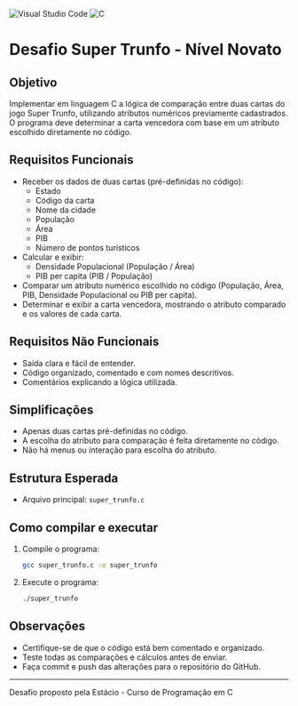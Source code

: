 ![Visual Studio Code](https://img.shields.io/badge/Visual%20Studio%20Code-0078d7.svg?style=for-the-badge&logo=visual-studio-code&logoColor=white)
![C](https://img.shields.io/badge/c-%2300599C.svg?style=for-the-badge&logo=c&logoColor=white)

# Desafio Super Trunfo - Nível Novato

## Objetivo
Implementar em linguagem C a lógica de comparação entre duas cartas do jogo Super Trunfo, utilizando atributos numéricos previamente cadastrados. O programa deve determinar a carta vencedora com base em um atributo escolhido diretamente no código.

## Requisitos Funcionais
- Receber os dados de duas cartas (pré-definidas no código):
  - Estado
  - Código da carta
  - Nome da cidade
  - População
  - Área
  - PIB
  - Número de pontos turísticos
- Calcular e exibir:
  - Densidade Populacional (População / Área)
  - PIB per capita (PIB / População)
- Comparar um atributo numérico escolhido no código (População, Área, PIB, Densidade Populacional ou PIB per capita).
- Determinar e exibir a carta vencedora, mostrando o atributo comparado e os valores de cada carta.

## Requisitos Não Funcionais
- Saída clara e fácil de entender.
- Código organizado, comentado e com nomes descritivos.
- Comentários explicando a lógica utilizada.

## Simplificações
- Apenas duas cartas pré-definidas no código.
- A escolha do atributo para comparação é feita diretamente no código.
- Não há menus ou interação para escolha do atributo.

## Estrutura Esperada
- Arquivo principal: `super_trunfo.c`

## Como compilar e executar
1. Compile o programa:
   ```bash
   gcc super_trunfo.c -o super_trunfo
   ```
2. Execute o programa:
   ```bash
   ./super_trunfo
   ```

## Observações
- Certifique-se de que o código está bem comentado e organizado.
- Teste todas as comparações e cálculos antes de enviar.
- Faça commit e push das alterações para o repositório do GitHub.

---

Desafio proposto pela Estácio - Curso de Programação em C
